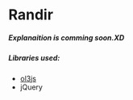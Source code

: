 Randir
=============
##### Explanaition is comming soon.XD

##### Libraries used:
* [ol3js](http://ol3js.org/)
* jQuery

